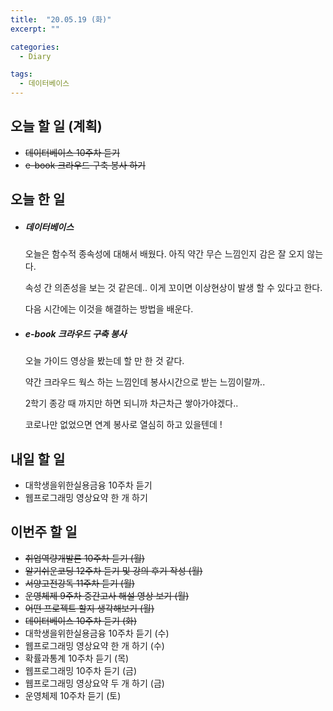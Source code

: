 ```yaml
---
title:  "20.05.19 (화)"
excerpt: ""

categories:
  - Diary

tags:
  - 데이터베이스
---
```


## 오늘 할 일 (계획)

- ~~데이터베이스 10주차 듣기~~
- ~~e-book 크라우드 구축 봉사 하기~~


## 오늘 한 일

- ##### 데이터베이스

  오늘은 함수적 종속성에 대해서 배웠다. 아직 약간 무슨 느낌인지 감은 잘 오지 않는다.

  속성 간 의존성을 보는 것 같은데.. 이게 꼬이면 이상현상이 발생 할 수 있다고 한다.

  다음 시간에는 이것을 해결하는 방법을 배운다.

- ##### e-book 크라우드 구축 봉사

  오늘 가이드 영상을 봤는데 할 만 한 것 같다.

  약간 크라우드 웍스 하는 느낌인데 봉사시간으로 받는 느낌이랄까..

  2학기 종강 때 까지만 하면 되니까 차근차근 쌓아가야겠다..

  코로나만 없었으면 연계 봉사로 열심히 하고 있을텐데 !

## 내일 할 일

- 대학생을위한실용금융 10주차 듣기
- 웹프로그래밍 영상요약 한 개 하기

## 이번주 할 일

- ~~취업역량개발론 10주차 듣기 (월)~~
- ~~알기쉬운코딩 12주차 듣기 및 강의 후기 작성 (월)~~
- ~~서양고전강독 11주차 듣기 (월)~~
- ~~운영체제 9주차 중간고사 해설 영상 보기 (월)~~
- ~~어떤 프로젝트 할지 생각해보기 (월)~~
- ~~데이터베이스 10주차 듣기 (화)~~
- 대학생을위한실용금융 10주차 듣기 (수)
- 웹프로그래밍 영상요약 한 개 하기 (수)
- 확률과통계 10주차 듣기 (목)
- 웹프로그래밍 10주차 듣기 (금)
- 웹프로그래밍 영상요약 두 개 하기 (금)
- 운영체제 10주차 듣기 (토)
